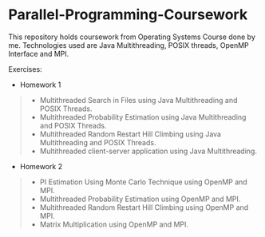 # Parallel-Programming-Coursework

This repository holds coursework from Operating Systems Course done by me. Technologies used are Java Multithreading, POSIX threads, OpenMP Interface and MPI.

Exercises:

- Homework 1

> - Multithreaded Search in Files using Java Multithreading and POSIX Threads.
> - Multithreaded Probability Estimation using Java Multithreading and POSIX Threads.
> - Multithreaded Random Restart Hill Climbing using Java Multithreading and POSIX Threads.
> - Multithreaded client-server application using Java Multithreading.

- Homework 2

> - PI Estimation Using Monte Carlo Technique using OpenMP and MPI.
> - Multithreaded Probability Estimation using OpenMP and MPI.
> - Multithreaded Random Restart Hill Climbing using OpenMP and MPI.
> - Matrix Multiplication using OpenMP and MPI.
